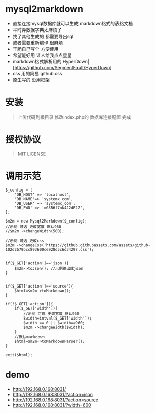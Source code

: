 # mysql2markdown 
- 直接连接mysql数据库就可以生成 markdown格式的表格文档
- 平时弄数据字典太麻烦了
- 找了其他生成的  都需要导出sql
- 或者需要重新编译 很麻烦
- 干脆自己写个 方便使用
- 希望能好用 让人给我点点星星
- markdown格式解析用的 HyperDown|[https://github.com/SegmentFault/HyperDown] 
- css 用的简易 github.css
- 原生写的 没用框架

# 安装


> 上传代码到根目录
> 修改index.php的 数据库连接配置
> 完成


# 授权协议
> MIT LICENSE



# 调用示范

```
$_config = [
    'DB_HOST' => 'localhost',
    'DB_NAME'=> 'systemx_com',
    'DB_USER' => 'systemx_com',
    'DB_PWD' => 'mG3R6f7nk4J2dP2Z',   
];

$m2m = new Mysql2Markdown($_config);
//示例 可选 更改宽度 默认960
//$m2m ->changeWidth(500);

//示例 可选 更改css 
$m2m ->changeCss('https://github.githubassets.com/assets/github-102d2679bcc893600ce928d5c6d34297.css');


if($_GET['action']=='json'){
    $m2m->toJson(); //示例输出成json
}


if($_GET['action']=='source'){
    $html=$m2m->toMarkdown();
}

if(!$_GET['action']){
    if($_GET['width']){
        //示例 可选 更改宽度 默认960
        $width=intval($_GET['width']);
        $width == 0 || $width==960;
        $m2m ->changeWidth($width);
    }
    //默认markdown
    $html=$m2m->toMarkdownParser();
}

exit($html);
```
# demo
- http://192.168.0.168:8031/
- http://192.168.0.168:8031/?action=json
- http://192.168.0.168:8031/?action=source
- http://192.168.0.168:8031/?width=600
